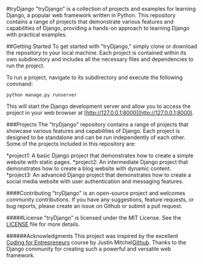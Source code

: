 #tryDjango
"tryDjango" is a collection of projects and examples for learning Django, a popular web framework written in Python. This repository contains a range of projects that demonstrate various features and capabilities of Django, providing a hands-on approach to learning Django with practical examples.

##Getting Started
To get started with "tryDjango," simply clone or download the repository to your local machine. Each project is contained within its own subdirectory and includes all the necessary files and dependencies to run the project.

To run a project, navigate to its subdirectory and execute the following command:

```
python manage.py runserver
```
This will start the Django development server and allow you to access the project in your web browser at [http://127.0.0.1:8000](http://127.0.0.1:8000).

###Projects
The "tryDjango" repository contains a range of projects that showcase various features and capabilities of Django. Each project is designed to be standalone and can be run independently of each other. Some of the projects included in this repository are:

*project1: A basic Django project that demonstrates how to create a simple website with static pages.
*project2: An intermediate Django project that demonstrates how to create a blog website with dynamic content.
*project3: An advanced Django project that demonstrates how to create a social media website with user authentication and messaging features.

####Contributing
"tryDjango" is an open-source project and welcomes community contributions. If you have any suggestions, feature requests, or bug reports, please create an issue on Github or submit a pull request.

#####License
"tryDjango" is licensed under the MIT License. See the [LICENSE](https://github.com/sdivyanshu90/tryDjango/blob/main/LICENSE) file for more details.

######Acknowledgments
This project was inspired by the excellent [Coding for Entrepreneurs](https://www.codingforentrepreneurs.com/) course by Justin Mitchel[Github](https://github.com/jmitchel3).
Thanks to the Django community for creating such a powerful and versatile web framework.
